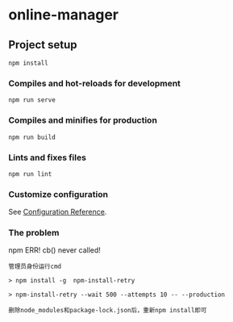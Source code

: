 # online-manager

## Project setup
```
npm install
```

### Compiles and hot-reloads for development
```
npm run serve
```

### Compiles and minifies for production
```
npm run build
```

### Lints and fixes files
```
npm run lint
```

### Customize configuration
See [Configuration Reference](https://cli.vuejs.org/config/).

### The problem
npm ERR! cb() never called!
```
管理员身份运行cmd

> npm install -g  npm-install-retry

> npm-install-retry --wait 500 --attempts 10 -- --production

删除node_modules和package-lock.json后，重新npm install即可
```


